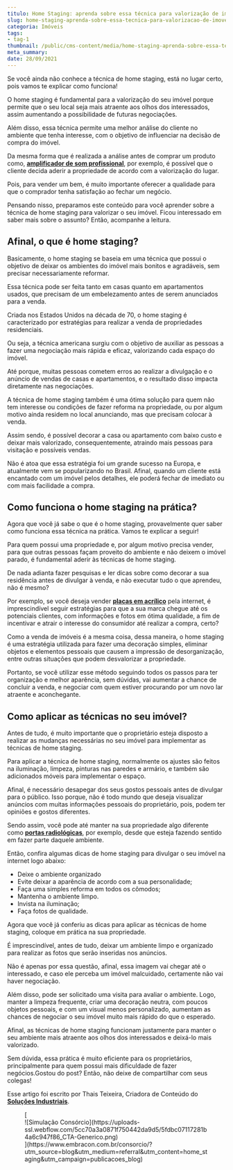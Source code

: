 ```yaml
---
titulo: Home Staging: aprenda sobre essa técnica para valorização de imóveis
slug: home-staging-aprenda-sobre-essa-tecnica-para-valorizacao-de-imoveis
categoria: Imóveis
tags:
- tag-1
thumbnail: /public/cms-content/media/home-staging-aprenda-sobre-essa-tecnica-para-valorizacao-de-imoveis.jpg
meta_summary: 
date: 28/09/2021
---
```

Se você ainda não conhece a técnica de home staging, está no lugar certo, pois vamos te explicar como funciona!

O home staging é fundamental para a valorização do seu imóvel porque permite que o seu local seja mais atraente aos olhos dos interessados, assim aumentando a possibilidade de futuras negociações.

Além disso, essa técnica permite uma melhor análise do cliente no ambiente que tenha interesse, com o objetivo de influenciar na decisão de compra do imóvel.

Da mesma forma que é realizada a análise antes de comprar um produto como, [**amplificador de som profissional**](http://solucoesindustriais.com.br/empresa/maquinas-e-equipamentos/fine-sound-ltda/produtos/eletroeletronica/amplificador-de-som-profissional), por exemplo, é possível que o cliente decida aderir a propriedade de acordo com a valorização do lugar.

Pois, para vender um bem, é muito importante oferecer a qualidade para que o comprador tenha satisfação ao fechar um negócio.

Pensando nisso, preparamos este conteúdo para você aprender sobre a técnica de home staging para valorizar o seu imóvel. Ficou interessado em saber mais sobre o assunto? Então, acompanhe a leitura.

Afinal, o que é home staging?
-----------------------------

Basicamente, o home staging se baseia em uma técnica que possui o objetivo de deixar os ambientes do imóvel mais bonitos e agradáveis, sem precisar necessariamente reformar.

Essa técnica pode ser feita tanto em casas quanto em apartamentos usados, que precisam de um embelezamento antes de serem anunciados para a venda.

Criada nos Estados Unidos na década de 70, o home staging é caracterizado por estratégias para realizar a venda de propriedades residenciais.

Ou seja, a técnica americana surgiu com o objetivo de auxiliar as pessoas a fazer uma negociação mais rápida e eficaz, valorizando cada espaço do imóvel.

Até porque, muitas pessoas cometem erros ao realizar a divulgação e o anúncio de vendas de casas e apartamentos, e o resultado disso impacta diretamente nas negociações.

A técnica de home staging também é uma ótima solução para quem não tem interesse ou condições de fazer reforma na propriedade, ou por algum motivo ainda residem no local anunciando, mas que precisam colocar à venda.

Assim sendo, é possível decorar a casa ou apartamento com baixo custo e deixar mais valorizado, consequentemente, atraindo mais pessoas para visitação e possíveis vendas.

Não é atoa que essa estratégia foi um grande sucesso na Europa, e atualmente vem se popularizando no Brasil. Afinal, quando um cliente está encantado com um imóvel pelos detalhes, ele poderá fechar de imediato ou com mais facilidade a compra.

Como funciona o home staging na prática? 
-----------------------------------------

Agora que você já sabe o que é o home staging, provavelmente quer saber como funciona essa técnica na prática. Vamos te explicar a seguir!

Para quem possui uma propriedade e, por algum motivo precisa vender, para que outras pessoas façam proveito do ambiente e não deixem o imóvel parado, é fundamental aderir às técnicas de home staging.

De nada adianta fazer pesquisas e ler dicas sobre como decorar a sua residência antes de divulgar à venda, e não executar tudo o que aprendeu, não é mesmo?

Por exemplo, se você deseja vender [**placas em acrílico**](http://solucoesindustriais.com.br/empresa/etiquetas-geral/gplaser-portolese-e-araujo/produtos/pecas/placas-em-acrilico) pela internet, é imprescindível seguir estratégias para que a sua marca chegue até os potenciais clientes, com informações e fotos em ótima qualidade, a fim de incentivar e atrair o interesse do consumidor até realizar a compra, certo?

Como a venda de imóveis é a mesma coisa, dessa maneira, o home staging é uma estratégia utilizada para fazer uma decoração simples, eliminar objetos e elementos pessoais que causem a impressão de desorganização, entre outras situações que podem desvalorizar a propriedade.

Portanto, se você utilizar esse método seguindo todos os passos para ter organização e melhor aparência, sem dúvidas, vai aumentar a chance de concluir a venda, e negociar com quem estiver procurando por um novo lar atraente e aconchegante.

Como aplicar as técnicas no seu imóvel?
---------------------------------------

Antes de tudo, é muito importante que o proprietário esteja disposto a realizar as mudanças necessárias no seu imóvel para implementar as técnicas de home staging.

Para aplicar a técnica de home staging, normalmente os ajustes são feitos na iluminação, limpeza, pinturas nas paredes e armário, e também são adicionados móveis para implementar o espaço.

Afinal, é necessário desapegar dos seus gostos pessoais antes de divulgar para o público. Isso porque, não é todo mundo que deseja visualizar anúncios com muitas informações pessoais do proprietário, pois, podem ter opiniões e gostos diferentes.

Sendo assim, você pode até manter na sua propriedade algo diferente como [**portas radiológicas**](http://solucoesindustriais.com.br/empresa/administracao-publica-1/mr-protecoes-radiologicas/produtos/construcao/portas-radiologicas), por exemplo, desde que esteja fazendo sentido em fazer parte daquele ambiente.

Então, confira algumas dicas de home staging para divulgar o seu imóvel na internet logo abaixo:

- Deixe o ambiente organizado
- Evite deixar a aparência de acordo com a sua personalidade;
- Faça uma simples reforma em todos os cômodos;
- Mantenha o ambiente limpo.
- Invista na iluminação;
- Faça fotos de qualidade.

Agora que você já conferiu as dicas para aplicar as técnicas de home staging, coloque em prática na sua propriedade.

É imprescindível, antes de tudo, deixar um ambiente limpo e organizado para realizar as fotos que serão inseridas nos anúncios.

Não é apenas por essa questão, afinal, essa imagem vai chegar até o interessado, e caso ele perceba um imóvel malcuidado, certamente não vai haver negociação.

Além disso, pode ser solicitado uma visita para avaliar o ambiente. Logo, manter a limpeza frequente, criar uma decoração neutra, com poucos objetos pessoais, e com um visual menos personalizado, aumentam as chances de negociar o seu imóvel muito mais rápido do que o esperado.

Afinal, as técnicas de home staging funcionam justamente para manter o seu ambiente mais atraente aos olhos dos interessados e deixá-lo mais valorizado.

Sem dúvida, essa prática é muito eficiente para os proprietários, principalmente para quem possui mais dificuldade de fazer negócios.Gostou do post? Então, não deixe de compartilhar com seus colegas!

Esse‌ ‌artigo‌ ‌foi‌ ‌escrito‌ ‌por‌ Thais Teixeira,‌ ‌Criadora‌ ‌de‌ ‌Conteúdo‌ ‌do‌ ‌‌[**Soluções‌ ‌Industriais‌**](https://www.solucoesindustriais.com.br/).‌

<figure class="w-richtext-figure-type-image w-richtext-align-center">[<div>![Simulação Consórcio](https://uploads-ssl.webflow.com/5cc70a3a0871f750442da9d5/5fdbc07117281b4a6c947f86_CTA-Generico.png)</div>](https://www.embracon.com.br/consorcio/?utm_source=blog&utm_medium=referral&utm_content=home_staging&utm_campaign=publicacoes_blog)</figure>
